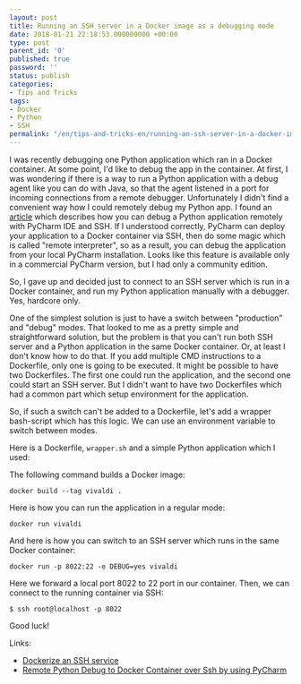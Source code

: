 ```yaml
---
layout: post
title: Running an SSH server in a Docker image as a debugging mode
date: 2018-01-21 22:18:53.000000000 +00:00
type: post
parent_id: '0'
published: true
password: ''
status: publish
categories:
- Tips and Tricks
tags:
- Docker
- Python
- SSH
permalink: "/en/tips-and-tricks-en/running-an-ssh-server-in-a-docker-image-as-a-debugging-mode.html"
---
```

I was recently debugging one Python application which ran in a Docker container. At some point, I'd like to debug the app in the container. At first, I was wondering if there is a way to run a Python application with a debug agent like you can do with Java, so that the agent listened in a port for incoming connections from a remote debugger. Unfortunately I didn't find a convenient way how I could remotely debug my Python app. I found an [article](https://medium.com/@furkanpur/remote-python-debug-to-docker-container-over-ssh-by-using-pycharm-44a9b6e82206) which describes how you can debug a Python application remotely with PyCharm IDE and SSH. If I understood correctly, PyCharm can deploy your application to a Docker container via SSH, then do some magic which is called "remote interpreter", so as a result, you can debug the application from your local PyCharm installation. Looks like this feature is available only in a commercial PyCharm version, but I had only a community edition.



So, I gave up and decided just to connect to an SSH server which is run in a Docker container, and run my Python application manually with a debugger. Yes, hardcore only.

One of the simplest solution is just to have a switch between "production" and "debug" modes. That looked to me as a pretty simple and straightforward solution, but the problem is that you can't run both SSH server and a Python application in the same Docker container. Or, at least I don't know how to do that. If you add multiple CMD instructions to a Dockerfile, only one is going to be executed. It might be possible to have two Dockerfiles. The first one could run the application, and the second one could start an SSH server. But I didn't want to have two Dockerfiles which had a common part which setup environment for the application.

So, if such a switch can't be added to a Dockerfile, let's add a wrapper bash-script which has this logic. We can use an environment variable to switch between modes.

Here is a Dockerfile, `wrapper.sh` and a simple Python application which I used:

<script src="https://gist.github.com/artem-smotrakov/f84a7af8bd4e9ab2d29f5f9076b439e2.js"></script>

The following command builds a Docker image:

`docker build --tag vivaldi .`

Here is how you can run the application in a regular mode:

`docker run vivaldi`

And here is how you can switch to an SSH server which runs in the same Docker container:

`docker run -p 8022:22 -e DEBUG=yes vivaldi`

Here we forward a local port 8022 to 22 port in our container. Then, we can connect to the running container via SSH:

`$ ssh root@localhost -p 8022`

Good luck!

Links:

- [Dockerize an SSH service](https://docs.docker.com/engine/examples/running_ssh_service/#run-a-test_sshd-container)
- [Remote Python Debug to Docker Container over Ssh by using PyCharm](https://medium.com/@furkanpur/remote-python-debug-to-docker-container-over-ssh-by-using-pycharm-44a9b6e82206)
